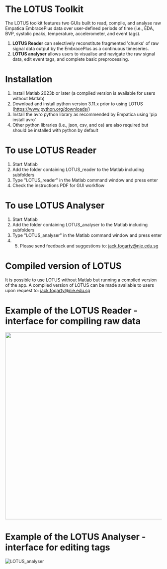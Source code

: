 # The LOTUS Toolkit
The LOTUS toolkit features two GUIs built to read, compile, and analyse raw Empatica EmbracePlus data over user-defined periods of time (i.e., EDA, BVP, systolic peaks, temperature, accelerometer, and event tags). 
1. **LOTUS Reader** can selectively reconstitute fragmented 'chunks' of raw signal data output by the EmbracePlus as a continuous timeseries.
2. **LOTUS analyser** allows users to visualise and navigate the raw signal data, edit event tags, and complete basic preprocessing.

# Installation
1. Install Matlab 2023b or later (a compiled version is available for users without Matlab)
2. Download and install python version 3.11.x prior to using LOTUS (https://www.python.org/downloads/)
3. Install the avro python library as recommended by Empatica using 'pip install avro'
4. Other python libraries (i.e., json, csv, and os) are also required but should be installed with python by default

# To use LOTUS Reader
1. Start Matlab
2. Add the folder containing LOTUS_reader to the Matlab including subfolders
3. Type "LOTUS_reader" in the Matlab command window and press enter
4. Check the instructions PDF for GUI workflow

# To use LOTUS Analyser
1. Start Matlab
2. Add the folder containing LOTUS_analyser to the Matlab including subfolders
3. Type "LOTUS_analyser" in the Matlab command window and press enter
4. 5. Please send feedback and suggestions to: jack.fogarty@nie.edu.sg

# Compiled version of LOTUS
It is possible to use LOTUS without Matlab but running a compiled version of the app. A compiled version of LOTUS can be made available to users upon request to: jack.fogarty@nie.edu.sg
 
 
 
# Example of the LOTUS Reader - interface for compiling raw data
<img src="https://github.com/jack-fogarty/LOTUS-reader/assets/92418738/d9297814-1a32-4e99-b842-82dfabd28a0c" width="600" />
 


# Example of the LOTUS Analyser - interface for editing tags
![LOTUS_analyser](https://github.com/user-attachments/assets/387b223c-6e6d-4e79-bd2f-704de76c86da)

